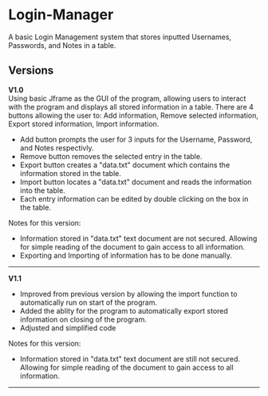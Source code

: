 # Login-Manager
A basic Login Management system that stores inputted Usernames, Passwords, and Notes in a table.
## Versions
**V1.0** <br />
Using basic Jframe as the GUI of the program, allowing users to interact with the program and displays all stored information in a table. There are 4 buttons allowing the user to: Add information, Remove selected information, Export stored information, Import information. <br />
 - Add button prompts the user for 3 inputs for the Username, Password, and Notes respectivly. <br />
 - Remove button removes the selected entry in the table. <br />
 - Export button creates a "data.txt" document which contains the information stored in the table. <br />
 - Import button locates a "data.txt" document and reads the information into the table. <br />
 - Each entry information can be edited by double clicking on the box in the table. <br />

Notes for this version: 

 - Information stored in "data.txt" text document are not secured. Allowing for simple reading of the document to gain access to all information.
 - Exporting and Importing of information has to be done manually.

-----

**V1.1** <br />
 - Improved from previous version by allowing the import function to automatically run on start of the program.
 - Added the ablity for the program to automatically export stored information on closing of the program.
 - Adjusted and simplified code

Notes for this version: 

 - Information stored in "data.txt" text document are still not secured. Allowing for simple reading of the document to gain access to all information.

-----
